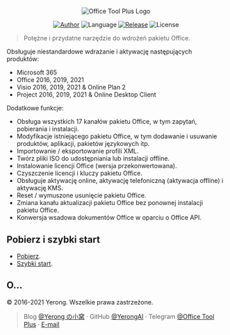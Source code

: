 #

<p align="center">
<img alt="Office Tool Plus Logo" src="https://otp.landian.vip/static/images/logo.png"/>
</p>

<p align="center">
<a href="https://www.coolhub.top/" target="_blank"><img alt="Author" src="https://img.shields.io/badge/Author-Yerong-blue?style=flat-square"/></a>
<img alt="Language" src="https://img.shields.io/badge/Language-C%23-green?style=flat-square"/>
<a href="https://otp.landian.vip/" target="_blank"><img alt="Release" src="https://img.shields.io/github/v/release/YerongAI/Office-Tool?style=flat-square"/></a>
<img alt="License" src="https://img.shields.io/github/license/YerongAI/Office-Tool?style=flat-square"/>
</p>

> Potężne i przydatne narzędzie do wdrożeń pakietu Office.

Obsługuje niestandardowe wdrażanie i aktywację następujących produktów:

- Microsoft 365
- Office 2016, 2019, 2021
- Visio 2016, 2019, 2021 & Online Plan 2
- Project 2016, 2019, 2021 & Online Desktop Client

Dodatkowe funkcje:

- Obsługa wszystkich 17 kanałów pakietu Office, w tym zapytań, pobierania i instalacji.
- Modyfikacje istniejącego pakietu Office, w tym dodawanie i usuwanie produktów, aplikacji, pakietów językowych itp.
- Importowanie / eksportowanie profili XML.
- Twórz pliki ISO do udostępniania lub instalacji offline.
- Instalowanie licencji Office (wersja przekonwertowana).
- Czyszczenie licencji i kluczy pakietu Office.
- Obsługuje aktywację online, aktywację telefoniczną (aktywacja offline) i aktywację KMS.
- Reset / wymuszone usunięcie pakietu Office.
- Zmiana kanału aktualizacji pakietu Office bez ponownej instalacji pakietu Office.
- Konwersja wsadowa dokumentów Office w oparciu o Office API.

## Pobierz i szybki start

- [Pobierz](https://help.coolhub.top/start/download.html).
- [Szybki start](https://help.coolhub.top/).

## O...

© 2016-2021 Yerong. Wszelkie prawa zastrzeżone.

> Blog [@Yerong の小窝](https://www.coolhub.top/) · GitHub [@YerongAI](https://github.com/YerongAI) · Telegram [@Office Tool Plus](https://t.me/otp_channel) · [E-mail](mailto:yerong@coolhub.top)
